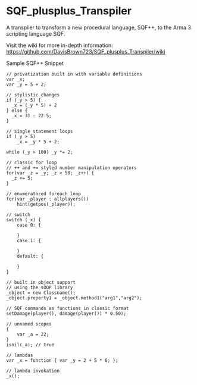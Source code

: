 # SQF_plusplus_Transpiler
A transpiler to transform a new procedural language, SQF++, to the Arma 3 scripting language SQF.

Visit the wiki for more in-depth information: https://github.com/DavisBrown723/SQF_plusplus_Transpiler/wiki


Sample SQF++ Snippet

```
// privatization built in with variable definitions
var _x;
var _y = 5 + 2;

// stylistic changes
if (_y > 5) {
  _x = (_y * 5) + 2
} else {
  _x = 31 - 22.5;
}

// single statement loops
if (_y > 5)
	_x = _y * 5 + 2;

while (_y > 100) _y *= 2;

// classic for loop
// ++ and += styled number manipulation operators
for(var _z = _y; _z < 50; _z++) {
  _z += 5;
}

// enumeratored foreach loop
for(var _player : allplayers())
	hint(getpos(_player));

// switch
switch (_x) {
	case 0: {

	}
	case 1: {

	}
	default: {

	}
}

// built in object support
// using the sOOP library
_object = new Classname();
_object.property1 = _object.method1("arg1","arg2");

// SQF commands as functions in classic format
setDamage(player(), damage(player()) * 0.50);

// unnamed scopes
{
	var _a = 22;
}
isnil(_a); // true

// lambdas
var _x = function { var _y = 2 + 5 * 6; };

// lambda invokation
_x();
```
